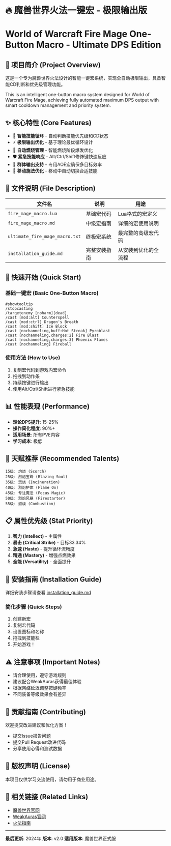 # 🔥 魔兽世界火法一键宏 - 极限输出版
# World of Warcraft Fire Mage One-Button Macro - Ultimate DPS Edition

## 📖 项目简介 (Project Overview)

这是一个专为魔兽世界火法设计的智能一键宏系统，实现全自动极限输出，具备智能CD判断和优先级管理功能。

This is an intelligent one-button macro system designed for World of Warcraft Fire Mage, achieving fully automated maximum DPS output with smart cooldown management and priority system.

## ✨ 核心特性 (Core Features)

- 🎯 **智能技能循环** - 自动判断技能优先级和CD状态
- ⚡ **极限输出优化** - 基于理论最优循环设计
- 🔄 **自动燃烧管理** - 智能燃烧阶段爆发优化
- 🛡️ **紧急技能响应** - Alt/Ctrl/Shift修饰键快速反应
- 🎪 **群体输出支持** - 专用AOE宏确保多目标效率
- 📱 **移动施法优化** - 移动中自动切换合适技能

## 📁 文件说明 (File Description)

| 文件名 | 说明 | 用途 |
|--------|------|------|
| `fire_mage_macro.lua` | 基础宏代码 | Lua格式的宏定义 |
| `fire_mage_macro.md` | 中级宏指南 | 详细的宏使用说明 |
| `ultimate_fire_mage_macro.txt` | 终极宏系统 | 最完整的高级宏代码 |
| `installation_guide.md` | 完整安装指南 | 从安装到优化的全流程 |

## 🚀 快速开始 (Quick Start)

### 基础一键宏 (Basic One-Button Macro)
```
#showtooltip
/stopcasting
/targetenemy [noharm][dead]
/cast [mod:alt] Counterspell
/cast [mod:ctrl] Dragon's Breath
/cast [mod:shift] Ice Block
/cast [nochanneling,buff:Hot Streak] Pyroblast
/cast [nochanneling,charges:2] Fire Blast
/cast [nochanneling,charges:3] Phoenix Flames
/cast [nochanneling] Fireball
```

### 使用方法 (How to Use)
1. 复制宏代码到游戏内宏命令
2. 拖拽到动作条
3. 持续按键进行输出
4. 使用Alt/Ctrl/Shift进行紧急技能

## 📊 性能表现 (Performance)

- **理论DPS提升**: 15-25%
- **操作简化程度**: 90%+
- **适用场景**: 所有PVE内容
- **学习成本**: 极低

## 🎯 天赋推荐 (Recommended Talents)

```
15级: 灼烧 (Scorch)
25级: 烈焰宝珠 (Blazing Soul)
35级: 焚烧 (Incineration)  
40级: 烈焰护体 (Flame On)
45级: 专注魔法 (Focus Magic)
50级: 烈焰风暴 (Firestarter)
55级: 燃烧 (Combustion)
```

## 📋 属性优先级 (Stat Priority)

1. **智力 (Intellect)** - 主属性
2. **暴击 (Critical Strike)** - 目标33.34%
3. **急速 (Haste)** - 提升循环流畅度
4. **精通 (Mastery)** - 增强点燃效果
5. **全能 (Versatility)** - 全面提升

## 🔧 安装指南 (Installation Guide)

详细安装步骤请查看 [installation_guide.md](installation_guide.md)

### 简化步骤 (Quick Steps)
1. 创建新宏
2. 复制宏代码
3. 设置图标和名称
4. 拖拽到技能栏
5. 开始游戏！

## ⚠️ 注意事项 (Important Notes)

- 请合理使用，遵守游戏规则
- 建议配合WeakAuras获得最佳体验
- 根据网络延迟调整按键频率
- 不同装备等级效果会有差异

## 🤝 贡献指南 (Contributing)

欢迎提交改进建议和优化方案！

- 提交Issue报告问题
- 提交Pull Request改进代码
- 分享使用心得和测试数据

## 📜 版权声明 (License)

本项目仅供学习交流使用，请勿用于商业用途。

## 🔗 相关链接 (Related Links)

- [魔兽世界官网](https://worldofwarcraft.com)
- [WeakAuras官网](https://wago.io)
- [火法指南](https://www.icy-veins.com/wow/fire-mage-pve-dps-guide)

---

**最后更新**: 2024年
**版本**: v2.0
**适用版本**: 魔兽世界正式服
